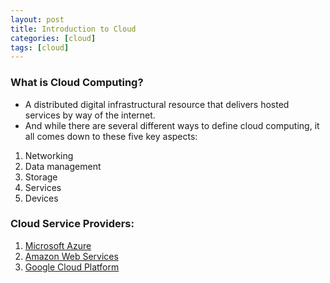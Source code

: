 ```yaml
---
layout: post
title: Introduction to Cloud
categories: [cloud]
tags: [cloud]
---
```


### What is Cloud Computing?

- A distributed digital infrastructural resource that delivers hosted services by way of the internet.
- And while there are several different ways to define cloud computing, it all comes down to these five key aspects:

1. Networking
2. Data management
3. Storage
4. Services
5. Devices


### Cloud Service Providers:

1. [Microsoft Azure](/posts/cloud/azure/introduction-to-azure)
2. [Amazon Web Services](/posts/cloud/aws/introduction-to-aws)
3. [Google Cloud Platform](/posts/cloud/gcp/introduction-to-gcp)
